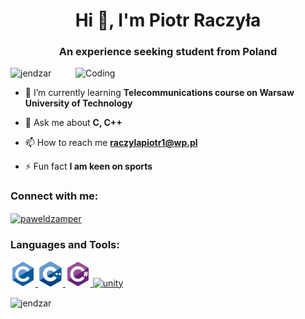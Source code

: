 <h1 align="center">Hi 👋, I'm Piotr Raczyła</h1>
<h3 align="center">An experience seeking student from Poland</h3>
<img align="right" alt="Coding" width="400" src="https://media.tenor.com/zn8iyusePtgAAAAM/joy.gif">

<p align="left"> <img src="https://komarev.com/ghpvc/?username=jendzar&label=Profile%20views&color=0e75b6&style=flat" alt="jendzar" /> </p>

- 🌱 I’m currently learning **Telecommunications course on Warsaw University of Technology**

- 💬 Ask me about **C, C++**

- 📫 How to reach me **raczylapiotr1@wp.pl**

- ⚡ Fun fact **I am keen on sports**

<h3 align="left">Connect with me:</h3>
<p align="left">
<a href="https://instagram.com/paweldzamper" target="blank"><img align="center" src="https://raw.githubusercontent.com/rahuldkjain/github-profile-readme-generator/master/src/images/icons/Social/instagram.svg" alt="paweldzamper" height="30" width="40" /></a>
</p>

<h3 align="left">Languages and Tools:</h3>
<p align="left"> <a href="https://www.cprogramming.com/" target="_blank" rel="noreferrer"> <img src="https://raw.githubusercontent.com/devicons/devicon/master/icons/c/c-original.svg" alt="c" width="40" height="40"/> </a> <a href="https://www.w3schools.com/cpp/" target="_blank" rel="noreferrer"> <img src="https://raw.githubusercontent.com/devicons/devicon/master/icons/cplusplus/cplusplus-original.svg" alt="cplusplus" width="40" height="40"/> </a> <a href="https://www.w3schools.com/cs/" target="_blank" rel="noreferrer"> <img src="https://raw.githubusercontent.com/devicons/devicon/master/icons/csharp/csharp-original.svg" alt="csharp" width="40" height="40"/> </a> <a href="https://unity.com/" target="_blank" rel="noreferrer"> <img src="https://www.vectorlogo.zone/logos/unity3d/unity3d-icon.svg" alt="unity" width="40" height="40"/> </a> </p>

<p><img align="center" src="https://github-readme-stats.vercel.app/api/top-langs?username=jendzar&show_icons=true&locale=en&layout=compact" alt="jendzar" /></p>

